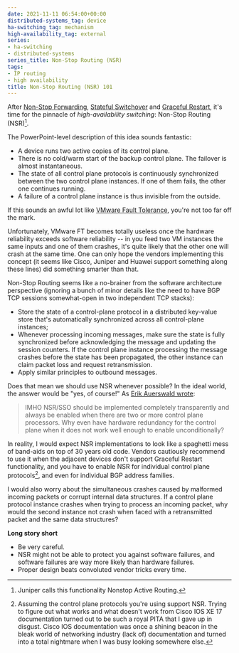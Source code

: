 ```yaml
---
date: 2021-11-11 06:54:00+00:00
distributed-systems_tag: device
ha-switching_tag: mechanism
high-availability_tag: external
series:
- ha-switching
- distributed-systems
series_title: Non-Stop Routing (NSR)
tags:
- IP routing
- high availability
title: Non-Stop Routing (NSR) 101
---
```

After [Non-Stop Forwarding](/2021/09/non-stop-forwarding.html), [Stateful Switchover](/2021/09/stateful-switchover.html) and [Graceful Restart](/2021/09/graceful-restart.html), it's time for the pinnacle of *high-availability switching*: Non-Stop Routing (NSR)[^JNSR].

The PowerPoint-level description of this idea sounds fantastic:

* A device runs two active copies of its control plane.
* There is no cold/warm start of the backup control plane. The failover is almost instantaneous.
* The state of all control plane protocols is continuously synchronized between the two control plane instances. If one of them fails, the other one continues running.
* A failure of a control plane instance is thus invisible from the outside.

If this sounds an awful lot like [VMware Fault Tolerance](/2011/08/high-availability-fallacies.html), you're not too far off the mark.
<!--more-->
[^JNSR]: Juniper calls this functionality Nonstop Active Routing.

Unfortunately, VMware FT becomes totally useless once the hardware reliability exceeds software reliability -- in you feed two VM instances the same inputs and one of them crashes, it's quite likely that the other one will crash at the same time. One can only hope the vendors implementing this concept (it seems like Cisco, Juniper and Huawei support something along these lines) did something smarter than that.

Non-Stop Routing seems like a no-brainer from the software architecture perspective (ignoring a bunch of minor details like the need to have BGP TCP sessions somewhat-open in two independent TCP stacks):

* Store the state of a control-plane protocol in a distributed key-value store that's automatically synchronized across all control-plane instances;
* Whenever processing incoming messages, make sure the state is fully synchronized before acknowledging the message and updating the session counters. If the control plane instance processing the message crashes before the state has been propagated, the other instance can claim packet loss and request retransmission.
* Apply similar principles to outbound messages.

Does that mean we should use NSR whenever possible? In the ideal world, the answer would be "yes, of course!" As [Erik Auerswald wrote](/2021/10/big-picture-bfd-nsf-gr.html):

> IMHO NSR/SSO should be implemented completely transparently and always be enabled when there are two or more control plane processors. Why even have hardware redundancy for the control plane when it does not work well enough to enable unconditionally?

In reality, I would expect NSR implementations to look like a spaghetti mess of band-aids on top of 30 years old code. Vendors cautiously recommend to use it when the adjacent devices don't support Graceful Restart functionality, and you have to enable NSR for individual control plane protocols[^SUP], and even for individual BGP address families. 

[^SUP]: Assuming the control plane protocols you're using support NSR. Trying to figure out what works and what doesn't work from Cisco IOS XE 17 documentation turned out to be such a royal PITA that I gave up in disgust. Cisco IOS documentation was once a shining beacon in the bleak world of networking industry (lack of) documentation and turned into a total nightmare when I was busy looking somewhere else.

I would also worry about the simultaneous crashes caused by malformed incoming packets or corrupt internal data structures. If a control plane protocol instance crashes when trying to process an incoming packet, why would the second instance not crash when faced with a retransmitted packet and the same data structures?

**Long story short**

* Be very careful.
* NSR might not be able to protect you against software failures, and software failures are way more likely than hardware failures.
* Proper design beats convoluted vendor tricks every time.
